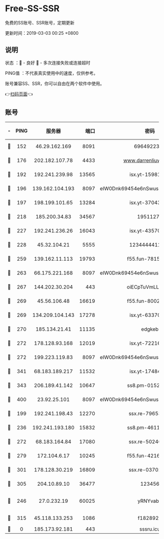 # Free-SS-SSR

免费的SS账号、SSR账号，定期更新

更新时间：2019-03-03 00:25 +0800

## 说明

状态     ：🙂 - 良好 🙁 - 多次连接失败或连接超时

PING值   ：不代表真实使用中的速度，仅供参考。

账号兼容SS、SSR，你可以自由在两个软件中使用。

👉[扫码页面](https://liesauer.github.io/free-ss-ssr.github.io/)👈

## 账号

|-|PING|服务器|端口|密码|加密方式|区域|
|:----:|:----:|:-----:|-----:|:----:|:----:|:----:|
|🙂|152|46.29.162.169|8091|6964922356|aes-256-cfb|RU|
|🙂|176|202.182.107.78|4433|www.darrenliuwei.com|aes-256-cfb|JP|
|🙂|192|192.241.239.98|13565|isx.yt-15981055|aes-256-cfb|US|
|🙂|196|139.162.104.193|8097|eIW0Dnk69454e6nSwuspv9DmS201tQ0D|aes-256-cfb|JP|
|🙂|197|198.199.101.65|13284|isx.yt-37043083|aes-256-cfb|US|
|🙂|218|185.200.34.83|34567|19511276|aes-256-cfb|US|
|🙂|227|192.241.236.26|16043|isx.yt-43570413|aes-256-cfb|US|
|🙂|228|45.32.104.21|5555|1234444411111|aes-256-cfb|SG|
|🙂|259|139.162.11.113|19793|f55.fun-78151290|aes-256-cfb|SG|
|🙂|263|66.175.221.168|8097|eIW0Dnk69454e6nSwuspv9DmS201tQ0D|aes-256-cfb|US|
|🙂|267|144.202.30.204|443|oiECpTuVmLLxk4Ts|aes-256-cfb|US|
|🙂|269|45.56.106.48|16619|f55.fun-80021142|aes-256-cfb|US|
|🙂|269|134.209.104.143|17278|isx.yt-63370045|aes-256-cfb|SG|
|🙂|270|185.134.21.41|11135|edgkeb|aes-256-cfb|GB|
|🙂|272|178.128.93.168|12019|isx.yt-72216757|aes-256-cfb|SG|
|🙂|272|199.223.119.83|8097|eIW0Dnk69454e6nSwuspv9DmS201tQ0D|aes-256-cfb|US|
|🙂|341|68.183.189.217|11532|isx.yt-17484658|aes-256-cfb|SG|
|🙂|343|206.189.41.142|10647|ss8.pm-01527155|aes-256-cfb|SG|
|🙂|400|23.92.25.101|8097|eIW0Dnk69454e6nSwuspv9DmS201tQ0D|aes-256-cfb|US|
|🙂|199|192.241.198.43|12270|ssx.re-79653159|aes-256-cfb|US|
|🙂|236|192.241.193.180|15832|ss8.pm-46115453|aes-256-cfb|US|
|🙂|272|68.183.164.84|17080|ssx.re-50240519|aes-256-cfb|US|
|🙂|279|172.104.6.17|10245|f55.fun-42164913|aes-256-cfb|US|
|🙂|301|178.128.30.219|16809|ssx.re-03702185|aes-256-cfb|SG|
|🙂|305|204.10.89.10|36477|123456|aes-256-cfb|US|
|🙁|246|27.0.232.19|60025|yRNYvabB|xchacha20-ietf-poly1305|HK|
|🙁|315|45.118.133.253|1086|f1828920|aes-256-cfb|SG|
|🙁|0|185.173.92.181|443|sssru.icu|rc4-md5|RU|
